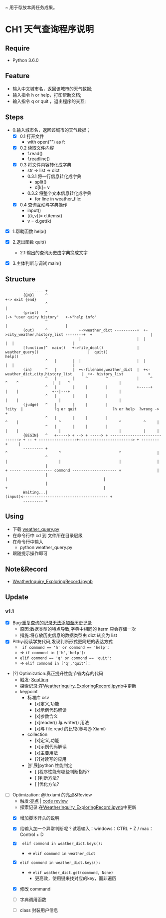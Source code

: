 ~ 用于存放本周任务成果。

# CH1 天气查询程序说明

## Require

- Python 3.6.0

## Feature

- 输入中文城市名，返回该城市的天气数据;
- 输入指令 h or help，打印帮助文档;
- 输入指令 q or quit ，退出程序的交互;

## Steps

- 0.输入城市名，返回该城市的天气数据；
    - [x] 0.1 打开文件
        - with open("<filename>") as f:
    - [x] 0.2 读取文件内容
        - f.read()
        - f.readline()
    - [x] 0.3 将文件内容转化成字典
        - str => list => dict
        - 0.3.1 将一行信息转化成字典
            - split()
            - d[k]= v
        - 0.3.2 将整个文本信息转化成字典
            - for line in weather_file:
    - [x] 0.4 查询互动与字典操作
        - input()
        - [(k,v)]= d.items()
        - v = d.get(k)
- [x] 1.帮助函数 help()
- [x] 2.退出函数 quit()
    - 2.1 输出的查询历史由字典换成文字
- [x] 3.主体判断与调试 main()


## Structure


            --------- +
            {END}     ^                                                                                   +-> exit {end}
                      ^                                                                                   |
            (print)   ^                                                                                   |-> "user quiry history"   +->"help info"
                      ^                                                                                   |                          |
            (out)     ^              +->weather_dict ----------+  +->city_weather,history_list --------+  +                          |
                      ^              |                         |  |                                    |  |                          |
            [function]^  main()   +->file_deal()               |  weather_query()                      |  quit()                     help()
                      ^   |       |  |                         |  |                                    |  |                          |
            (in)      ^   |       |  +<-filename,weather_dict  |  +<-weather_dict,city,history_list    |  +<- history_list           +
                      ^   |       |     ^        ^             |     ^            ^    ^               |  |   ^                      |
                      ^   |       |     |        |             +-----+            |    |               +--|---+                      |
                      ^   |       |     |        |                                |    |                  |                          |
            (judge)   ^   |       |     |        |                              ?city  |              ?q or quit                ?h or help  ?wrong -> +
                      ^   |       |     |        |                                ^    |                  ^                          ^          ^     |
                      ^   |       |     |        |                                |    |                  |                          |          |     |
            {BEGIN}   ^   +-----> + --> + -----> + -----------------------------> + -- + -----------------+------------------------> + -------- +     |
            --------- +                                                           ^                       ^                          ^                |
                      ^                                                           |                       |                          |                |
                      |                                                           + ----- ------------- commond -------------------- +                |
                      |                                                                                   |                                           |
                      |                                                                                   +                                           |
            Waiting...|                                                                                (input)<-------------------------------------- +
            --------- +


## Using

- 下载 [weather_query.py](https://github.com/NBR-hugh/Py101-004/blob/master/Chap1/project/weather_query.py)
- 在命令行中 cd 到 文件所在目录层级
- 在命令行中输入
   - python weather_query.py
- 跟随提示操作即可

## Note&Record

- [WeatherInquiry_ExploringRecord.ipynb](https://github.com/NBR-hugh/Py101-004/blob/master/Chap1/note/CH1_WeatherInquiry_ExploringRecord.ipynb)

## Update

### v1.1

- [x] Bug:[重复查询的记录无法添加至历史记录](https://github.com/NBR-hugh/Py101-004/commit/ed73eb2a46d0066b7fb8fbea4058856d269f12c9##commitcomment-23712721)
    - 原因:数据类型的特点导致,字典中相同的 iterm 只会存储一次
    - 措施:将存放历史信息的数据类型由 dict 转变为 list
- [x] Pithy:阅读学友代码,发现判断形式更简短的表达方式
    - ` if commond == 'h' or commond == 'help':`
    - => `if commond in ['h','help']:`
    - `elif commond == 'q' or commond == 'quit':`
    - => `elif commond in ['q','quit']:`
- [?] Optimization:真正提升性能节省内存的代码
    - 触发: [Scotting](https://github.com/AIHackers/Py101-004/issues/42#issuecomment-322388219)
    - 探索记录:在[WeatherInquiry_ExploringRecord.ipynb](https://github.com/NBR-hugh/Py101-004/blob/master/Chap1/note/CH1_WeatherInquiry_ExploringRecord.ipynb)中更新
    - keypoint
       - 标准库 csv
            - [x]定义,功能
            - [x]示例代码解读
            - [x]参数含义
            - [x]reader() 与 writer() 用法
            - [x]与 file.read 的比较(参考@ Xiami)
        - collection
            - [x]定义,功能
            - [x]示例代码解读
            - [x]主要用法
            - [?]对读写的应用
        - [扩展]python 性能判定
            - [ ]程序性能有哪些判断指标?
            - [ ]判断方法?
            - [ ]优化方法?
- [ ] Optimization: @thxiami 的亮点&Review
    - 触发:[亮点](https://github.com/AIHackers/Py101-004/issues/64#issuecomment-323538602) | [code review](https://github.com/NBR-hugh/Py101-004/commit/455e936cee237a3f688cf6289a8d3179b27c46a7##commitcomment-23744561)
    - 探索记录:在[WeatherInquiry_ExploringRecord.ipynb](https://github.com/NBR-hugh/Py101-004/blob/master/Chap1/note/CH1_WeatherInquiry_ExploringRecord.ipynb)中更新
    - [x]  增加脚本开头的说明
    - [x]  给输入加一个异常判断呢？试着输入：windows：CTRL + Z / mac：Control + D
    - [x]  ` elif commond in weather_dict.keys():`
        - => `elif commond in weather_dict`
    - [x]  `elif commond in weather_dict.keys():`
        - => `elif weather_dict.get(commond, None)`
            - 更高效，使用键来找对应的key，而非遍历
    - [x]  修改 command
    - [ ]  字典调用函数
    - [ ]  class 封装用户信息

